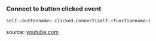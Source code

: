 ### Connect to button clicked event

```python
self.<buttonname>.clicked.connect(self.<functionname>)
```
source: [youtube.com](https://youtu.be/jI7vEqieBvY?t=100)

